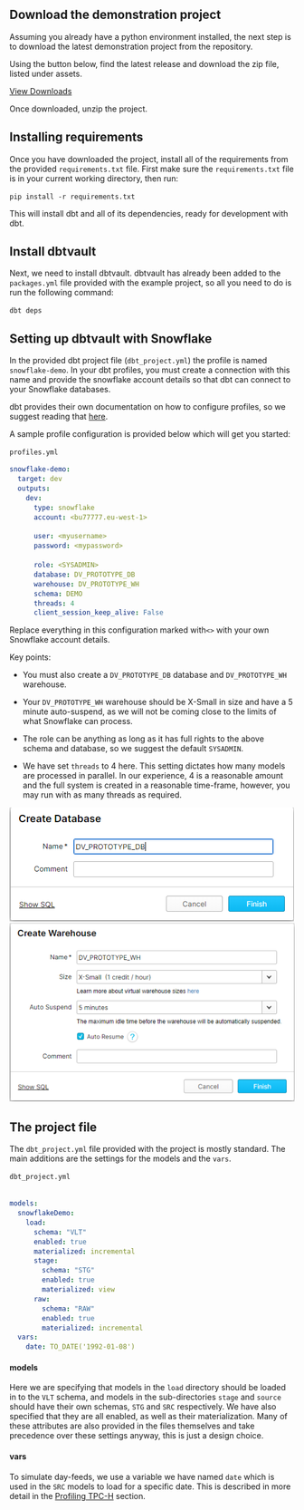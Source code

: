 ## Download the demonstration project

Assuming you already have a python environment installed, the next step is to download the latest 
demonstration project from the repository.

Using the button below, find the latest release and download the zip file, listed under assets.

<a href="https://github.com/Datavault-UK/snowflakeDemo/releases" class="btn">
<i class="fa fa-download"></i> View Downloads
</a>

Once downloaded, unzip the project.

## Installing requirements

Once you have downloaded the project, install all of the requirements from the provided ```requirements.txt``` file.
First make sure the ```requirements.txt``` file is in your current working directory, then run:

```pip install -r requirements.txt```

This will install dbt and all of its dependencies, ready for 
development with dbt.

## Install dbtvault

Next, we need to install dbtvault. 
dbtvault has already been added to the ```packages.yml``` file provided with the example project, so all you need to do 
is run the following command:
 
```dbt deps```

## Setting up dbtvault with Snowflake

In the provided dbt project file (```dbt_project.yml```) the profile is named ```snowflake-demo```.
In your dbt profiles, you must create a connection with this name and provide the snowflake
account details so that dbt can connect to your Snowflake databases. 

dbt provides their own documentation on how to configure profiles, so we suggest reading that
[here](https://docs.getdbt.com/docs/configure-your-profile).

A sample profile configuration is provided below which will get you started:

```profiles.yml```
```yaml
snowflake-demo:
  target: dev
  outputs:
    dev:
      type: snowflake
      account: <bu77777.eu-west-1>

      user: <myusername>
      password: <mypassword>

      role: <SYSADMIN>
      database: DV_PROTOTYPE_DB
      warehouse: DV_PROTOTYPE_WH
      schema: DEMO
      threads: 4
      client_session_keep_alive: False
```

Replace everything in this configuration marked with```<>``` with your own Snowflake account details.

Key points:

- You must also create a ```DV_PROTOTYPE_DB``` database and ```DV_PROTOTYPE_WH``` warehouse.



- Your ```DV_PROTOTYPE_WH``` warehouse should be X-Small in size and have a 5 minute auto-suspend, as we will
not be coming close to the limits of what Snowflake can process.



- The role can be anything as long as it has full rights to the above schema and database, so we suggest the
default ```SYSADMIN```.

- We have set ```threads``` to 4 here. This setting dictates how 
many models are processed in parallel. In our experience, 4 is a reasonable amount and the full system is created in a 
reasonable time-frame, however, you may run with as many threads as required. 

![alt text](./assets/images/database.png "Creating a database in snowflake")
![alt text](./assets/images/warehouse.png "Creating a warehouse in snowflake")

## The project file

The ```dbt_project.yml``` file provided with the project is mostly standard. The main additions are the
settings for the models and the ```vars```.

```dbt_project.yml```
```yaml 

models:
  snowflakeDemo:
    load:
      schema: "VLT"
      enabled: true
      materialized: incremental
      stage:
        schema: "STG"
        enabled: true
        materialized: view
      raw:
        schema: "RAW"
        enabled: true
        materialized: incremental
  vars:
    date: TO_DATE('1992-01-08')
```

#### models

Here we are specifying that models in the ```load``` directory should be loaded in to the ```VLT```
schema, and models in the sub-directories ```stage``` and ```source``` should have their own schemas, 
```STG``` and ```SRC``` respectively. We have also specified that they are all enabled, as well
as their materialization. Many of these attributes are also provided in the files themselves and take
precedence over these settings anyway, this is just a design choice. 

#### vars

To simulate day-feeds, we use a variable we have named ```date``` which is used in the ```SRC``` models to
load for a specific date. This is described in more detail in the [Profiling TPC-H](sourceprofile.md) section.